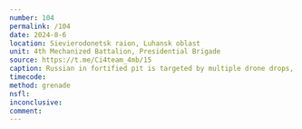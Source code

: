 ```yaml
---
number: 104
permalink: /104
date: 2024-8-6
location: Sievierodonetsk raion, Luhansk oblast
unit: 4th Mechanized Battalion, Presidential Brigade
source: https://t.me/Ci4team_4mb/15
caption: Russian in fortified pit is targeted by multiple drone drops, eventually blows up his own grenade
timecode: 
method: grenade
nsfl: 
inconclusive: 
comment: 
---
```

<script async src="https://telegram.org/js/telegram-widget.js?22" data-telegram-post="Ci4team_4mb/15" data-width="100%" data-userpic="false"></script>